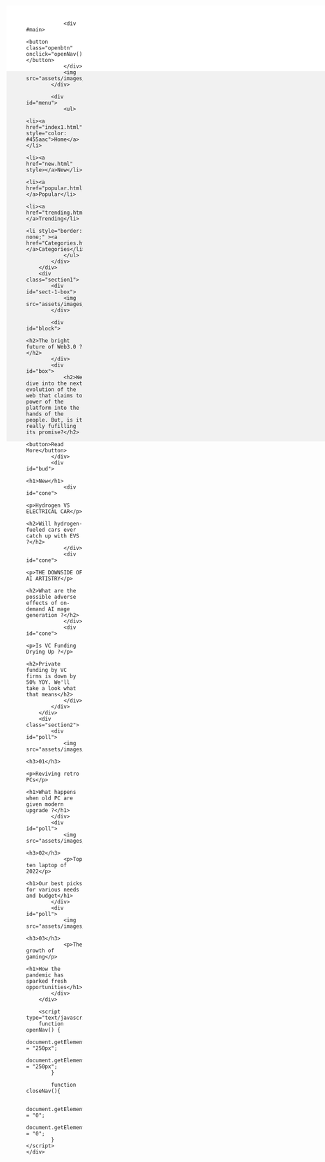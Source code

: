 <!DOCTYPE html>
<html>
<head>
	<meta charset="utf-8">
	<meta name="viewport" content="width=device-width, initial-scale=1.0">
	<link rel="stylesheet" type="text/css" href="style.css">
	<!-- <link rel="stylesheet" type="text/css" href="2style.css"> -->
	<title>Web 3.0 Project</title>
</head>


<style>
a{

	color: #008;
	text-decoration: none;
}

#menu ul li a:hover{
	

	color: #455acc;
	font-size: 20px;
}

#poll 

#poll p:hover{

	color: #008;
}



.container{

		min-height: 1000px;
		background: #f1f1f1;
		width: 1200px;
		height: auto;
		margin: 0px auto;
	}

	.header{

		width: 100%;
		background: #fff;
		position: relative;
		height: 150px;
	}

	.section1{

		width: 100%;
		position: relative;
		height: 450px;
		background: #fff;
	}

	.section2{

		width: 100%;
		position: relative;
		background: #fff;
		height: 400px;
	}

	#logo{

		position: absolute;
		width: 130px;
		height: 110px;
		background: #fff;
		left: 45px;
		top: 20px;
	}

	#logo img{

		width: 100%;
		height: 100%;
		border-radius: 50%
	}

	#menu{

		position: relative;
		/*background: #fff;*/
		width:60%;
		height: 50px;
		top: 50px;
		left: 450px;
		
	}

	#menu ul{

		list-style: none;
		margin: 0px;
		position: relative;
		top: 15px;
		left: 100px;
		}

	#menu ul li{

		display: inline;
		font-size: 20px;
		font-weight: bold;
		/*border-right: 2px solid #000;*/
		padding-left: 25px;
		padding-right: 15px;
		color: #000;
	}

	#sect-1-box{

		position: relative;
		width: 650px;
		height: 150px;
		background: #fff;
		left: 30px;
		top: 20px;
	}

	#sect-1-box img{

		position: absolute;
		width: 650px;
		top: 0px;

	}

	#block{

		position: absolute;
		background: #fff;
		width: 250px;
		height: 120px;
		left: 50px;
		top: 315px;
	}

	#block h2{

		color: #000;
		font-weight: bold;
		font-size: 35px;
		margin: 0px;
		position: absolute;
		text-transform: uppercase;
	}

	#box{

		position: absolute;
		/*background: #fff;*/
		width: 300px;
		height: 128px;
		left: 350px;
		top: 305px;
	}

	#box h2{

		position: absolute;
		color: #000;
		font-size: 18px;
		margin: 0px;
		top: 10px;
	}

	#box button{

		top: 105px;
		color: #000;
		text-transform: uppercase;
		font-size: 20px;
		position: absolute;
		border-color: pink;
		background-color: pink;
	}

	#bud{

		position: relative;
		background: #234;
		width: 350px;
		height: 500px;
		left: 850px;
		/*top: 0px;*/
		bottom: 135px;
	}

	#bud h1{

		position: absolute;
		color: gold;
		text-transform: uppercase;
		font-size: 30px;
		font-weight: bold;
		margin: 0px;
		left: 10px;
		top: 10px;
	}

	#cone{

		/*background: #000;*/
		position: relative;
		width: 280px;
		height: 100px;
		top: 50px;
		display: inline-block;
		padding-bottom: 17px;
	}

	#cone p{

		font-size: 18px;
		color: #fff;
		position: relative;
		font-weight: bold;
		left: 10px;
	}

	#cone h2{

		color: #ccc;
		font-size: 19px;
		position: relative;
		/*font-style: serif;*/
		left: 10px;
	}

	#poll{

		background: #fff;
		width: 380px;
		height: 250px;
		position: relative;
		left: 30px;
		top: 90px;
		display: inline-block;
	}

	#poll img{

		position: absolute;
		width: 110px;
		height: 200px;

	}

	#poll h3{

		color: #ccc;
		font-size: 29px;
		left: 120px;
		position: absolute;
		top: 0px;

	}

	#poll p{

		color: #000;
		font-size:18px;
		position: absolute;
		top: 50px;
		left: 120px;
		font-weight: bold;
		text-transform: uppercase;

	}

	#poll h1{

		color: #000;
		font-size: 18px;
		position: absolute;
		left: 120px;
		top: 100px;
		font-weight: bold;

	}

	.sidebar{

		height: 100%;
		width: 0;
		position: fixed;
		z-index: 1;
		top: 0;
		left: 0;
		background-color: #234;
		overflow-x: hidden;
		padding-top: 60px;
		transition: 0.5s;
	}	

.sidebar a {

		padding: 8px 8px 8px 32px;
		text-decoration: none;
		font-size: 40px;
		color: #818181;
		display: block;
		transition: 0.3s;
		padding-bottom: 20px;
	}

	.sidebar a:hover{

		color: #f1f1f1;
	}

	.sidebar .closebtn {

		position: absolute;
		top: 0;
		right: 25px;
		font-size:px;
		margin-left: 50px;
	}

	.openbtn{

		font-size: 20px;
		cursor: pointer;
		background-color: #111;
		color: white;
		padding: 10px 15px;
		border: none;	

	}

	.openbtn:hover{

		background-color: #444;
	}

	#main{

		transition: margin-left .5s;

		padding: 20px;
	}

	@media screen and (max-height: 450px){

		.sidebar {padding-top: 15px;}
		.sidebar a {font-size: 18px;}
	}
  
  </style>

<body>
	<div class="container">
		<div class="header">
			<div id="logo">
				<div id="mysidebar" class="sidebar">
					<a href="javascript:void(0)" class="closebtn" onclick="closeNav()">&times;</a>
					<a href="#">Home</a>
					<a href="#">New</a>
					<a href="#">Popular</a>
					<a href="#">Trending</a>
					<a href="#">Categories</a>
				</div>

				<div #main>
					<button class="openbtn" onclick="openNav()">&#9776;</button>
				</div>
				<img src="assets/images/logo.png">
			</div>

			<div id="menu">
				<ul>
					<li><a href="index1.html" style="color: #455aac">Home</a></li>
					<li><a href="new.html" style></a>New</li>
					<li><a href="popular.html"></a>Popular</li>
					<li><a href="trending.html"></a>Trending</li>
					<li style="border: none;" ><a href="Categories.html"></a>Categories</li>
				</ul>
			</div>
		</div>
		<div class="section1">
			<div id="sect-1-box">
				<img src="assets/images/maze.jpg">
			</div>

			<div id="block">
				<h2>The bright future of Web3.0 ?</h2>
			</div>
			<div id="box">
				<h2>We dive into the next evolution of the web that claims to power of the platform into the hands of the people. But, is it really fufilling its promise?</h2>
				<button>Read More</button>
			</div>
			<div id="bud">
				<h1>New</h1>
				<div id="cone">
					<p>Hydrogen VS ELECTRICAL CAR</p>
					<h2>Will hydrogen-fueled cars ever catch up with EVS ?</h2>
				</div>
				<div id="cone">
					<p>THE DOWNSIDE OF AI ARTISTRY</p>
					<h2>What are the possible adverse effects of on-demand AI mage generation ?</h2>
				</div>
				<div id="cone">
					<p>Is VC Funding Drying Up ?</p>
					<h2>Private funding by VC firms is down by 50% YOY. We'll take a look what that means</h2>
				</div>
			</div>
		</div>
		<div class="section2">
			<div id="poll">
				<img src="assets/images/gamebox.jpg">
				<h3>01</h3>
				<p>Reviving retro PCs</p>
				<h1>What happens when old PC are given modern upgrade ?</h1>
			</div>
			<div id="poll">
				<img src="assets/images/laptop.jpg">
				<h3>02</h3>
				<p>Top ten laptop of 2022</p>
				<h1>Our best picks for various needs and budget</h1>
			</div>
			<div id="poll">
				<img src="assets/images/gamepad.jpg">
				<h3>03</h3>
				<p>The growth of gaming</p>
				<h1>How the pandemic has sparked fresh opportunities</h1>
			</div>
		</div>

		<script type="text/javascript">
		function openNav() {
			 document.getElementById("mysidebar").style.width = "250px";
			 document.getElementsById("main").style.marginLeft = "250px";		
			}

			function closeNav(){

				document.getElementById("mysidebar").style.width = "0";
				document.getElementById("main").style.marginLeft = "0";
			}
	</script>
	</div>
</body>
</html>
